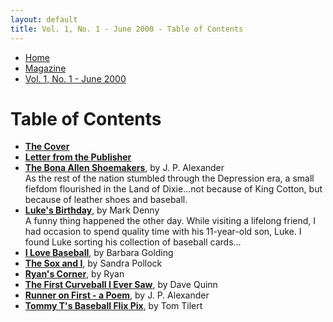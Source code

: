 ```yaml
---
layout: default
title: Vol. 1, No. 1 - June 2000 - Table of Contents
---
```

<nav class="breadcrumb" aria-label="breadcrumbs">
  <ul>
    <li><a href="{{ site.url }}{{ site.baseurl }}/index.html">Home</a></li>
    <li><a href="{{ site.url }}{{ site.baseurl }}/pages/magazine/magazine.html">Magazine</a></li>
    <li class="is-active"><a href="#" aria-current="page">Vol. 1, No. 1 - June 2000</a></li>
  </ul>
</nav>

<h1>Table of Contents</h1>
<ul>
<li><a href="{{ site.url }}{{ site.baseurl }}/pages/magazine/vol_1_no_1/bi_vol_1_no_1_cover.html"><strong>The Cover</strong></a></li>
<li><a href="{{ site.url }}{{ site.baseurl }}/pages/magazine/vol_1_no_1/bi_vol_1_no_1_letter_from_publisher.html"><strong>Letter from the Publisher</strong></a></li>
<li><a href="bi_vol_1_no_1_bona_allen_shoemakers.html"><strong>The Bona Allen Shoemakers</strong></a>, by J. P. Alexander</li>
As the rest of the nation stumbled through the Depression era, a small fiefdom flourished in the Land of Dixie...not because of King Cotton, but because of leather shoes and baseball.
<li><a href="bi_vol_1_no_1_lukes_birthday.html"><strong>Luke's Birthday</strong></a>, by Mark Denny  </li>
A funny thing happened the other day. While visiting a lifelong friend, I had occasion to spend quality time with his 11-year-old son, Luke. I found Luke sorting his collection of baseball cards...
<li><a href="bi_vol_1_no_1_i_love_baseball.html"><strong>I Love Baseball</strong></a>, by Barbara Golding</li>
<li><a href="bi_vol_1_no_1_the_sox_and_i.html"><strong>The Sox and I</strong></a>, by Sandra Pollock</li>
<li><a href="bi_vol_1_no_1_ryans_corner.html"><strong>Ryan's Corner</strong></a>, by Ryan</li>
<li><a href="bi_vol_1_no_1_first_curve.html"><strong>The First Curveball I Ever Saw</strong></a>, by Dave Quinn</li>
<li><a href="bi_vol_1_no_1_runner_on_first.html"><strong>Runner on First - a Poem</strong></a>, by J. P. Alexander</li>
<li><a href="bi_vol_1_no_1_fear_strikes_out.html"><strong>Tommy T's Baseball Flix Pix</a></strong>, by Tom Tilert</li>
</ul>

